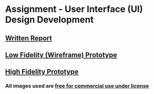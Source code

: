 # Assignment - User Interface (UI) Design Development

## [Written Report](User-Research-Report.md)

## [Low Fidelity (Wireframe) Prototype](https://www.figma.com/file/yooNQiDdZuGaFt3h9uEQa4/TravelNZ-Wireframe-Prototype?node-id=0%3A1)

## [High Fidelity Prototype]()
### All images used are [free for commercial use under license](https://unsplash.com/license)
